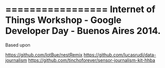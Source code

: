 =================
Internet of Things Workshop - Google Developer Day - Buenos Aires 2014.
=================



Based upon

https://github.com/IotBue/nestRemix
https://github.com/lucasrudi/data-journalism
https://github.com/tinchoforever/sensor-journalism-kit-hhba
